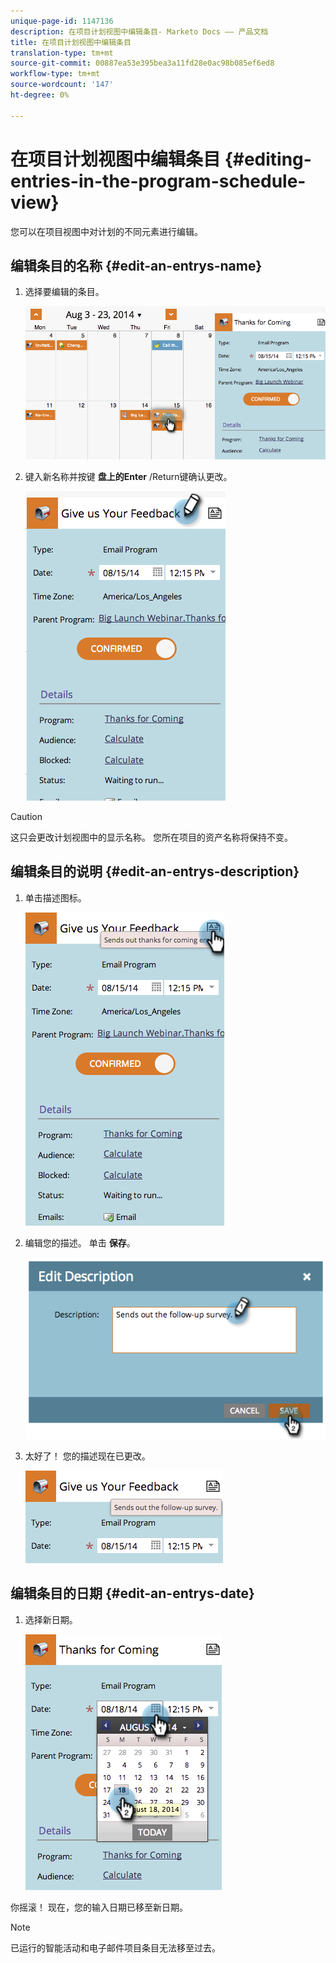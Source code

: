 ```yaml
---
unique-page-id: 1147136
description: 在项目计划视图中编辑条目- Marketo Docs —— 产品文档
title: 在项目计划视图中编辑条目
translation-type: tm+mt
source-git-commit: 00887ea53e395bea3a11fd28e0ac98b085ef6ed8
workflow-type: tm+mt
source-wordcount: '147'
ht-degree: 0%

---
```



# 在项目计划视图中编辑条目 {#editing-entries-in-the-program-schedule-view}

您可以在项目视图中对计划的不同元素进行编辑。

## 编辑条目的名称 {#edit-an-entrys-name}

1. 选择要编辑的条目。

   ![](assets/image2014-9-18-18-3a1-3a36.png)

1. 键入新名称并按键 **盘上的Enter** /Return键确认更改。

   ![](assets/image2014-9-18-18-3a1-3a53.png)

>[!CAUTION]
>
>这只会更改计划视图中的显示名称。 您所在项目的资产名称将保持不变。

## 编辑条目的说明 {#edit-an-entrys-description}

1. 单击描述图标。

   ![](assets/image2014-9-18-18-3a3-3a7.png)

1. 编辑您的描述。 单击 **保存**。

   ![](assets/image2014-9-18-18-3a3-3a22.png)

1. 太好了！ 您的描述现在已更改。

   ![](assets/image2014-9-18-18-3a3-3a48.png)

## 编辑条目的日期 {#edit-an-entrys-date}

1. 选择新日期。

   ![](assets/image2014-9-18-18-3a4-3a39.png)

你摇滚！ 现在，您的输入日期已移至新日期。

>[!NOTE]
>
> 已运行的智能活动和电子邮件项目条目无法移至过去。

